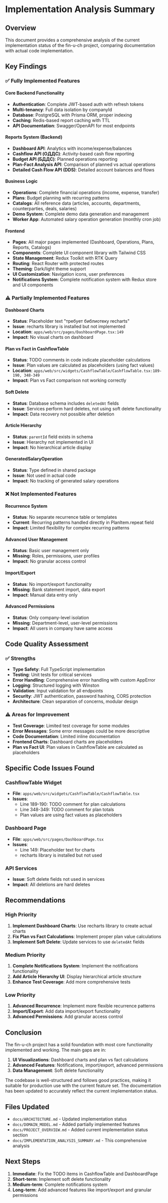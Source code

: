 # Implementation Analysis Summary

## Overview

This document provides a comprehensive analysis of the current implementation status of the fin-u-ch project, comparing documentation with actual code implementation.

## Key Findings

### ✅ **Fully Implemented Features**

#### Core Backend Functionality

- **Authentication**: Complete JWT-based auth with refresh tokens
- **Multi-tenancy**: Full data isolation by companyId
- **Database**: PostgreSQL with Prisma ORM, proper indexing
- **Caching**: Redis-based report caching with TTL
- **API Documentation**: Swagger/OpenAPI for most endpoints

#### Reports System (Backend)

- **Dashboard API**: Analytics with income/expense/balances
- **Cashflow API (ОДДС)**: Activity-based cash flow reporting
- **Budget API (БДДС)**: Planned operations reporting
- **Plan-Fact Analysis API**: Comparison of planned vs actual operations
- **Detailed Cash Flow API (DDS)**: Detailed account balances and flows

#### Business Logic

- **Operations**: Complete financial operations (income, expense, transfer)
- **Plans**: Budget planning with recurring patterns
- **Catalogs**: All reference data (articles, accounts, departments, counterparties, deals, salaries)
- **Demo System**: Complete demo data generation and management
- **Worker App**: Automated salary operation generation (monthly cron job)

#### Frontend

- **Pages**: All major pages implemented (Dashboard, Operations, Plans, Reports, Catalogs)
- **Components**: Complete UI component library with Tailwind CSS
- **State Management**: Redux Toolkit with RTK Query
- **Routing**: React Router with protected routes
- **Theming**: Dark/light theme support
- **UI Customization**: Navigation icons, user preferences
- **Notifications System**: Complete notification system with Redux store and UI components

### ⚠️ **Partially Implemented Features**

#### Dashboard Charts

- **Status**: Placeholder text "требует библиотеку recharts"
- **Issue**: recharts library is installed but not implemented
- **Location**: `apps/web/src/pages/DashboardPage.tsx:149`
- **Impact**: No visual charts on dashboard

#### Plan vs Fact in CashflowTable

- **Status**: TODO comments in code indicate placeholder calculations
- **Issue**: Plan values are calculated as placeholders (using fact values)
- **Location**: `apps/web/src/widgets/CashflowTable/CashflowTable.tsx:189-190, 348-349`
- **Impact**: Plan vs Fact comparison not working correctly

#### Soft Delete

- **Status**: Database schema includes `deletedAt` fields
- **Issue**: Services perform hard deletes, not using soft delete functionality
- **Impact**: Data recovery not possible after deletion

#### Article Hierarchy

- **Status**: `parentId` field exists in schema
- **Issue**: Hierarchy not implemented in UI
- **Impact**: No hierarchical article display

#### GeneratedSalaryOperation

- **Status**: Type defined in shared package
- **Issue**: Not used in actual code
- **Impact**: No tracking of generated salary operations

### ❌ **Not Implemented Features**

#### Recurrence System

- **Status**: No separate recurrence table or templates
- **Current**: Recurring patterns handled directly in PlanItem.repeat field
- **Impact**: Limited flexibility for complex recurring patterns

#### Advanced User Management

- **Status**: Basic user management only
- **Missing**: Roles, permissions, user profiles
- **Impact**: No granular access control

#### Import/Export

- **Status**: No import/export functionality
- **Missing**: Bank statement import, data export
- **Impact**: Manual data entry only

#### Advanced Permissions

- **Status**: Only company-level isolation
- **Missing**: Department-level, user-level permissions
- **Impact**: All users in company have same access

## Code Quality Assessment

### ✅ **Strengths**

- **Type Safety**: Full TypeScript implementation
- **Testing**: Unit tests for critical services
- **Error Handling**: Comprehensive error handling with custom AppError
- **Logging**: Structured logging with Winston
- **Validation**: Input validation for all endpoints
- **Security**: JWT authentication, password hashing, CORS protection
- **Architecture**: Clean separation of concerns, modular design

### ⚠️ **Areas for Improvement**

- **Test Coverage**: Limited test coverage for some modules
- **Error Messages**: Some error messages could be more descriptive
- **Code Documentation**: Limited inline documentation
- **Frontend Charts**: Dashboard charts are placeholders
- **Plan vs Fact UI**: Plan values in CashflowTable are calculated as placeholders

## Specific Code Issues Found

### CashflowTable Widget

- **File**: `apps/web/src/widgets/CashflowTable/CashflowTable.tsx`
- **Issues**:
  - Line 189-190: TODO comment for plan calculations
  - Line 348-349: TODO comment for plan totals
  - Plan values are using fact values as placeholders

### Dashboard Page

- **File**: `apps/web/src/pages/DashboardPage.tsx`
- **Issues**:
  - Line 149: Placeholder text for charts
  - recharts library is installed but not used

### API Services

- **Issue**: Soft delete fields not used in services
- **Impact**: All deletions are hard deletes

## Recommendations

### High Priority

1. **Implement Dashboard Charts**: Use recharts library to create actual charts
2. **Fix Plan vs Fact Calculations**: Implement proper plan value calculations
3. **Implement Soft Delete**: Update services to use `deletedAt` fields

### Medium Priority

1. **Complete Notifications System**: Implement the notifications functionality
2. **Add Article Hierarchy UI**: Display hierarchical article structure
3. **Enhance Test Coverage**: Add more comprehensive tests

### Low Priority

1. **Advanced Recurrence**: Implement more flexible recurrence patterns
2. **Import/Export**: Add data import/export functionality
3. **Advanced Permissions**: Add granular access control

## Conclusion

The fin-u-ch project has a solid foundation with most core functionality implemented and working. The main gaps are in:

1. **UI Visualizations**: Dashboard charts and plan vs fact calculations
2. **Advanced Features**: Notifications, import/export, advanced permissions
3. **Data Management**: Soft delete functionality

The codebase is well-structured and follows good practices, making it suitable for production use with the current feature set. The documentation has been updated to accurately reflect the current implementation status.

## Files Updated

- `docs/ARCHITECTURE.md` - Updated implementation status
- `docs/DOMAIN_MODEL.md` - Added partially implemented features
- `docs/PROJECT_OVERVIEW.md` - Added current implementation status section
- `docs/IMPLEMENTATION_ANALYSIS_SUMMARY.md` - This comprehensive analysis

## Next Steps

1. **Immediate**: Fix the TODO items in CashflowTable and DashboardPage
2. **Short-term**: Implement soft delete functionality
3. **Medium-term**: Complete notifications system
4. **Long-term**: Add advanced features like import/export and granular permissions

